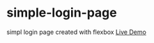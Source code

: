 # simple-login-page
 simpl login page created with flexbox
 [Live Demo](https://simple-login-page.now.sh/login.html)
